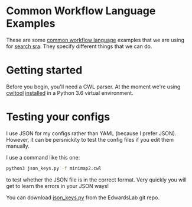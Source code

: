 # Common Workflow Language Examples

These  are some [common workflow language](https://www.commonwl.org) examples that we are using for [search sra](http://www.searchsra.org/). They specify different things that we can do.

# Getting started

Before you begin, you'll need a CWL parser. At the moment we're using [cwltool](https://github.com/common-workflow-language/cwltool) [installed](https://github.com/common-workflow-language/cwltool#install) in a Python 3.6 virtual environment.

# Testing your configs

I use JSON for my configs rather than YAML (because I prefer JSON). However, it can be persnickity to test the config files if you edit them manually.

I use a command like this one:

```bash
python3 json_keys.py -f minimap2.cwl
```

to test whether the JSON file is in the correct format. Very quickly you will get to learn the errors in your JSON ways!

You can download [json_keys.py](https://github.com/linsalrob/EdwardsLab/blob/master/ModelSEED/json_keys.py) from the EdwardsLab git repo.
